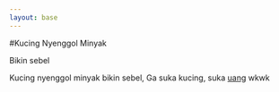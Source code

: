 ```yaml
---
layout: base
---
```


#Kucing Nyenggol Minyak

Bikin sebel

Kucing nyenggol minyak bikin sebel, Ga suka kucing, suka [uang](https://www.holatami.com) wkwk
